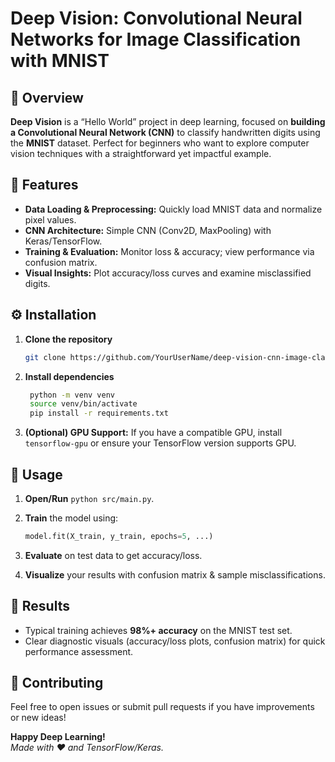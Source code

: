 # Deep Vision: Convolutional Neural Networks for Image Classification with MNIST

## 🔬 Overview

**Deep Vision** is a “Hello World” project in deep learning, focused on **building a Convolutional Neural Network (CNN)** to classify handwritten digits using the **MNIST** dataset. Perfect for beginners who want to explore computer vision techniques with a straightforward yet impactful example.

## 🎯 Features

- **Data Loading & Preprocessing:** Quickly load MNIST data and normalize pixel values.
- **CNN Architecture:** Simple CNN (Conv2D, MaxPooling) with Keras/TensorFlow.
- **Training & Evaluation:** Monitor loss & accuracy; view performance via confusion matrix.
- **Visual Insights:** Plot accuracy/loss curves and examine misclassified digits.

## ⚙️ Installation

1. **Clone the repository**  

   ```bash
   git clone https://github.com/YourUserName/deep-vision-cnn-image-classification-mnist.git
   ```

2. **Install dependencies**  

   ```bash
    python -m venv venv
    source venv/bin/activate
    pip install -r requirements.txt
   ```

3. **(Optional) GPU Support:** If you have a compatible GPU, install `tensorflow-gpu` or ensure your TensorFlow version supports GPU.

## 🚀 Usage

1. **Open/Run** `python src/main.py`.
2. **Train** the model using:

   ```python
   model.fit(X_train, y_train, epochs=5, ...)
   ```

3. **Evaluate** on test data to get accuracy/loss.
4. **Visualize** your results with confusion matrix & sample misclassifications.

## 🎉 Results

- Typical training achieves **98%+ accuracy** on the MNIST test set.
- Clear diagnostic visuals (accuracy/loss plots, confusion matrix) for quick performance assessment.

## 🤝 Contributing

Feel free to open issues or submit pull requests if you have improvements or new ideas!

**Happy Deep Learning!**  
_Made with :heart: and TensorFlow/Keras._
